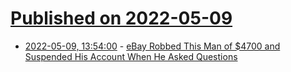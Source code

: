 # [Published on 2022-05-09](index.md)

* [2022-05-09, 13:54:00](https://news.ycombinator.com/item?id=31314002) - [eBay Robbed This Man of $4700 and Suspended His Account When He Asked Questions](https://reddit.com/r/iamatotalpieceofshit/comments/uleq7s/ebay_robbed_this_man_of_4700_dollars_and/)
